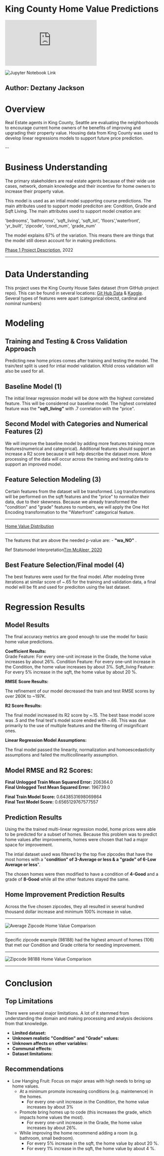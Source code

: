 # King County Home Value Predictions

![Presentation Link](https://github.com/Dmvinedata/dsc-phase-2-project-v2-3/blob/main/Phase2_Project_Presentation_DJackson.pdf) <br>

![Jupyter Notebook Link](https://github.com/Dmvinedata/dsc-phase-2-project-v2-3/blob/main/RE_Prediction_P2.ipynb) 

## Author: Deztany Jackson

# Overview

Real Estate agents in King County, Seattle are evaluating the neighborhoods to encourage current home owners of he benefits of improving and upgrading their property value. Housing data from King County was used to develop linear regressions models to support future price prediction.

--
# Business Understanding

The primary stakeholders are real estate agents because of their wide use cases, network, domain knowledge and their incentive for home owners to increase their property value.

This model is used as an intial model supporting course predictions. The main attributes used to support model prediciton are: Condition, Grade and Sqft Living. The main attributes used to support model creation are:

'bedrooms', 'bathrooms', 'sqft_living', 'sqft_lot', 'floors','waterfront', 'yr_built', 'zipcode', 'cond_num', 'grade_num' 

The model explains 67% of the variation. This means there are things that the model still doesn account for in making predictions.

 [Phase 1 Project Description](https://learning.flatironschool.com/courses/4964/pages/phase-2-project-description), 2022

---

# Data Understanding

This project uses the King County House Sales dataset (from GitHub project repo). This can be found in several locations: [Git Hub Data](https://github.com/learn-co-curriculum/dsc-phase-2-project-v2-3/tree/main/data) & [Kaggle](https://www.kaggle.com/datasets/harlfoxem/housesalesprediction). Several types of features were apart (categorical obectd, cardinal and nominal numbers)    
# Modeling

## Training and Testing  & Cross Validation Approach

Predicting new home prices comes after training and testing the model. The train/test split is used for intial model validation. Kfold cross validation will also be used for all.
## Baseline Model (1)

The initial linear regression model will be done with the highest correlated feature. This will be considered our
baseline model. The highest correlated feature was the **"sqft_living"**  with .7 correlation with the "price". 

## Second Model with Categories and Numerical Features (2)

We will improve the baseline model by adding more features training more features(numerical and categorical). Additional features should support an increase a R2 score because it will help describe the dataset more. More processing of the data will occur across the training and testing data to support an improved model.

## Feature Selection Modeling (3)

Certain features from the dataset will be transformed. Log transformations will be performed on the sqft features and the "price" to normalize their data, due to their skewness. Because we already transformed the "condition" and "grade" features to numbers, we will apply the One Hot Encoding transformation to the "Waterfront" categorical feature.

***
[Home Value Distribution](https://github.com/Dmvinedata/dsc-phase-2-project-v2-3/images/Initial_DistPrices_1.png)
***

 The features that are above the needed p-value are: - **"wa_NO"** .

Ref Statsmodel Interpretation[Tim McAleer, 2020](https://medium.com/swlh/interpreting-linear-regression-through-statsmodels-summary-4796d359035a)

## Best Feature Selection/Final model (4)

The best features were used for the final model. After modeling three iterations at similar score of ~.65 for the training and validation data, a final model will be fit and used for prediciton using the last dataset. 
# Regression Results
## Model Results
    
The final accuracy metrics are good enough to use the model for basic home value predictions.

**Coefficient Results:**<br>
Grade Feature: For every one-unit increase in the Grade, the home value increases by about 26%.
Condition Feature: For every one-unit increase in the Condition, the home value increases by about 3%.
Sqft_living Feature: For every 5% increase in the sqft, the home value by about 20 %.

**RMSE Score Results:**<br>

The refinement of our model decreased the train and test RMSE scores by over 260K to ~197K. 

**R2 Score Results:**<br>

The final model increased its R2 score by ~.15. The best base model score was .5 and the final test's model score ended with ~.66. This was due primarily to the use of multiple features and the filtering of insignificant ones.

**Linear Regression Model Assumptions:**

The final model passed the linearity, normalization and homoescedasticity assumptions and failed the multicollinearity assumption.
 
## Model RMSE and R2 Scores:

**Final Unlogged Train Mean Squared Error:** 206364.0 <br>
**Final Unlogged Test Mean Squared Error:**  196739.0 <br>

**Final Train Model Score:**  0.6438531698069864<br>
**Final Test Model Score:**  0.6565129767577557<br>

## Prediction Results

Using the the trained multi-linear regression model, home prices were able to be predicted for a subset of homes. Because this problem was to predict home values after improvements, homes were chosen that had a major space for improvement.

The intial dataset used was filtered by the top five zipcodes that have the most homes with a "**condition" of 3-Average or less & a "grade" of 6-Low Average or less**". 

The chosen homes were then modified to have a condition of **4-Good** and a grade of **8-Good** while all the other features stayed the same. 
## Home Improvement Prediction Results

Across the five chosen zipcodes, they all resulted in several hundred thousand dollar increase and minimum 100% increase in value.

***
![Average Zipcode Home Value Comparison ](https://github.com/Dmvinedata/dsc-phase-2-project-v2-3/blob/main/images/ZipcodeAvg_HomeValue.png)
***

Specific zipcode example (98188) had the highest amount of homes (106) that met our Condition and Grade criteria for needing improvement.<br>

***
![ Zipcode 98188 Home Value Comparison ](https://github.com/Dmvinedata/dsc-phase-2-project-v2-3/blob/main/images/Zipcode18_HomeValue.png)
***

# Conclusion
## Top Limitations

There were several major limitations. A lot of it stemmed from understanding the domain and making processing and analysis decisions from that knowledge.

- **Limited dataset:** <br>
- **Unknown realistic "Condition" and "Grade" values:**  <br>
- **Unknown affects on other variables:** <br>
- **Communal effects:** <br>  
 - **Dataset limitations:** <br>  
## Recommendations
- Low Hanging Fruit: Focus on major areas with high needs to bring up home values.
    - At a minimum promote increasing conditions (e.g. maintenence) in the homes.
        - For every one-unit increase in the Condition, the home value increases by about 3%
    - Promote bring homes up to code (this increases the grade, which impacts home values the most).
        - For every one-unit increase in the Grade, the home value increases by about 26%.
    - While improving the home recommend adding a room (e.g. bathroom, small bedroom).
        - For every 5% increase in the sqft, the home value by about 20 %.
        - For every 1% increase in the sqft, the home value by about 4 %. 